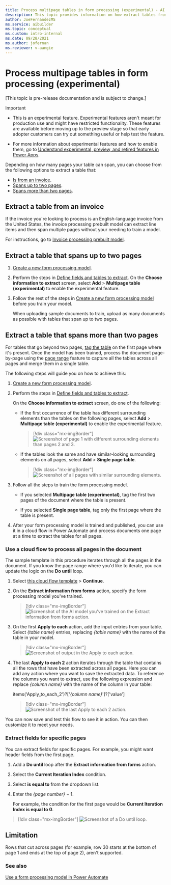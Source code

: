 ```yaml
---
title: Process multipage tables in form processing (experimental) - AI Builder | Microsoft Docs
description: This topic provides information on how extract tables from an invoice, and tables that span fewer or greater than two pages, in AI Builder.
author: JoeFernandezMS
ms.service: aibuilder
ms.topic: conceptual
ms.custom: intro-internal
ms.date: 09/28/2021
ms.author: jofernan
ms.reviewer: v-aangie
---
```


# Process multipage tables in form processing (experimental)

[This topic is pre-release documentation and is subject to change.]

> [!IMPORTANT]
> - This is an experimental feature. Experimental features aren't meant for production use and might have restricted functionality. These features are available before moving up to the preview stage so that early adopter customers can try out something useful or help test the feature.
> 
> - For more information about experimental features and how to enable them, go to [Understand experimental, preview, and retired features in Power Apps](/powerapps/maker/canvas-apps/working-with-experimental-preview).

Depending on how many pages your table can span, you can choose from the following options to extract a table that:

- [Is from an invoice](#extract-a-table-from-an-invoice).
- [Spans up to two pages](#extract-a-table-that-spans-up-to-two-pages).
- [Spans more than two pages](#extract-a-table-that-spans-more-than-two-pages).

## Extract a table from an invoice

If the invoice you're looking to process is an English-language invoice from the United States, the invoice processing prebuilt model can extract line items and then span multiple pages without your needing to train a model.

For instructions, go to [Invoice processing prebuilt model](prebuilt-invoice-processing.md).

## Extract a table that spans up to two pages

1. [Create a new form processing model](create-form-processing-model.md).

1. Perform the steps in [Define fields and tables to extract](create-form-processing-model.md#define-information-to-extract). On the **Choose information to extract** screen, select **Add** > **Multipage table (experimental)** to enable the experimental feature.

1. Follow the rest of the steps in [Create a new form processing model](create-form-processing-model.md) before you train your model.

    When uploading sample documents to train, upload as many documents as possible with tables that span up to two pages.

## Extract a table that spans more than two pages

For tables that go beyond two pages, [tag the table](create-form-processing-model.md#tag-documents) on the first page where it's present. Once the model has been trained, process the document page-by-page using the [page range](form-processing-model-in-flow.md#page-range) feature to capture all the tables across all pages and merge them in a single table.

The following steps will guide you on how to achieve this:

1. [Create a new form processing model](create-form-processing-model.md).

1. Perform the steps in [Define fields and tables to extract](create-form-processing-model.md#define-information-to-extract).

    On the **Choose information to extract** screen, do one of the following:

    - If the first occurrence of the table has different surrounding elements than the tables on the following pages, select **Add** > **Multipage table (experimental)** to enable the experimental feature.

        > [!div class="mx-imgBorder"]
        > ![Screenshot of page 1 with different surrounding elements than pages 2 and 3.](media/form-processing-multipage/table-page-1.png "Page 1 with different surrounding elements")

    - If the tables look the same and have similar-looking surrounding elements on all pages, select **Add** > **Single page table**.

        > [!div class="mx-imgBorder"]
        > ![Screenshot of all pages with similar surrounding elements.](media/form-processing-multipage/table-all-pages.png "All pages with similar surrounding elements")

1. Follow all the steps to train the form processing model.

    - If you selected **Multipage table (experimental)**, tag the first two pages of the document where the table is present. 

    - If you selected **Single page table**, tag only the first page where the table is present.

1. After your form processing model is trained and published, you can use it in a cloud flow in Power Automate and process documents one page at a time to extract the tables for all pages.

### Use a cloud flow to process all pages in the document

The sample template in this procedure iterates through all the pages in the document. If you know the page range where you'd like to iterate, you can update the logic on the **Do until** loop.

1. Select [this cloud flow template](https://flow.microsoft.com/en-us/galleries/public/templates/59284c1735b745dda07032720f31de47) > **Continue**.

1. On the **Extract information from forms** action, specify the form processing model you've trained.

    > [!div class="mx-imgBorder"]
    > ![Screenshot of the AI model you've trained on the Extract information from forms action.](media/form-processing-multipage/extract-info.png "AI model you've trained on the 'Extract information from forms' action")

1. On the first **Apply to each** action, add the input entries from your table. Select *{table name}* entries, replacing *{table name}* with the name of the table in your model.

    > [!div class="mx-imgBorder"]
    > ![Screenshot of output in the Apply to each action.](media/form-processing-multipage/apply-to-each.png "Output in the 'Apply to each' action")

1. The last **Apply to each 2** action iterates through the table that contains all the rows that have been extracted across all pages. Here you can add any action where you want to save the extracted data. To reference the columns you want to extract, use the following expression and replace *{column name}* with the name of the column in your table:

    items('Apply_to_each_2')?['*{column name}*']?['value']

    > [!div class="mx-imgBorder"]
    > ![Screenshot of the last Apply to each 2 action.](media/form-processing-multipage/apply-to-each-2.png "The last 'Apply to each 2' action")

You can now save and test this flow to see it in action. You can then customize it to meet your needs.

### Extract fields for specific pages

You can extract fields for specific pages. For example, you might want header fields from the first page.

1. Add a **Do until** loop after the **Extract information from forms** action.

1. Select the **Current Iteration Index** condition.

1. Select **is equal to** from the dropdown list.

1. Enter the *{page number}* &minus; 1.

   For example, the condition for the first page would be **Current Iteration Index is equal to 0**.

> [!div class="mx-imgBorder"]
> ![Screenshot of a Do until loop.](media/form-processing-multipage/do-until.png "Example of the 'Do until' loop")

## Limitation

Rows that cut across pages (for example, row 30 starts at the bottom of page 1 and ends at the top of page 2), aren't supported.

### See also

[Use a form processing model in Power Automate](form-processing-model-in-flow.md)
